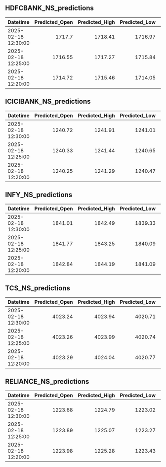 ## HDFCBANK_NS_predictions
| Datetime            |   Predicted_Open |   Predicted_High |   Predicted_Low |   Predicted_Close |   Predicted_Volume |
|:--------------------|-----------------:|-----------------:|----------------:|------------------:|-------------------:|
| 2025-02-18 12:30:00 |          1717.7  |          1718.41 |         1716.97 |           1717.43 |             102318 |
| 2025-02-18 12:25:00 |          1716.55 |          1717.27 |         1715.84 |           1716.28 |             101318 |
| 2025-02-18 12:20:00 |          1714.72 |          1715.46 |         1714.05 |           1714.5  |              98874 |

## ICICIBANK_NS_predictions
| Datetime            |   Predicted_Open |   Predicted_High |   Predicted_Low |   Predicted_Close |   Predicted_Volume |
|:--------------------|-----------------:|-----------------:|----------------:|------------------:|-------------------:|
| 2025-02-18 12:30:00 |          1240.72 |          1241.91 |         1241.01 |           1241.17 |            69586.9 |
| 2025-02-18 12:25:00 |          1240.33 |          1241.44 |         1240.65 |           1240.88 |            66950   |
| 2025-02-18 12:20:00 |          1240.25 |          1241.29 |         1240.47 |           1240.83 |            71596.6 |

## INFY_NS_predictions
| Datetime            |   Predicted_Open |   Predicted_High |   Predicted_Low |   Predicted_Close |   Predicted_Volume |
|:--------------------|-----------------:|-----------------:|----------------:|------------------:|-------------------:|
| 2025-02-18 12:30:00 |          1841.01 |          1842.49 |         1839.33 |           1842.14 |            53850.2 |
| 2025-02-18 12:25:00 |          1841.77 |          1843.25 |         1840.09 |           1842.8  |            52831.4 |
| 2025-02-18 12:20:00 |          1842.84 |          1844.19 |         1841.09 |           1843.6  |            50878.4 |

## TCS_NS_predictions
| Datetime            |   Predicted_Open |   Predicted_High |   Predicted_Low |   Predicted_Close |   Predicted_Volume |
|:--------------------|-----------------:|-----------------:|----------------:|------------------:|-------------------:|
| 2025-02-18 12:30:00 |          4023.24 |          4023.94 |         4020.71 |           4029.31 |            26473.9 |
| 2025-02-18 12:25:00 |          4023.26 |          4023.99 |         4020.74 |           4029.34 |            26486.8 |
| 2025-02-18 12:20:00 |          4023.29 |          4024.04 |         4020.77 |           4029.35 |            26470.8 |

## RELIANCE_NS_predictions
| Datetime            |   Predicted_Open |   Predicted_High |   Predicted_Low |   Predicted_Close |   Predicted_Volume |
|:--------------------|-----------------:|-----------------:|----------------:|------------------:|-------------------:|
| 2025-02-18 12:30:00 |          1223.68 |          1224.79 |         1223.02 |           1223.97 |            86875.3 |
| 2025-02-18 12:25:00 |          1223.89 |          1225.07 |         1223.27 |           1224.19 |            85188.7 |
| 2025-02-18 12:20:00 |          1223.98 |          1225.28 |         1223.43 |           1224.26 |            82650.5 |

